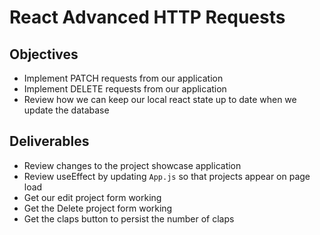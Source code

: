# React Advanced HTTP Requests

## Objectives

- Implement PATCH requests from our application
- Implement DELETE requests from our application
- Review how we can keep our local react state up to date when we update the database

## Deliverables

- Review changes to the project showcase application
- Review useEffect by updating `App.js` so that projects appear on page load
- Get our edit project form working
- Get the Delete project form working
- Get the claps button to persist the number of claps
